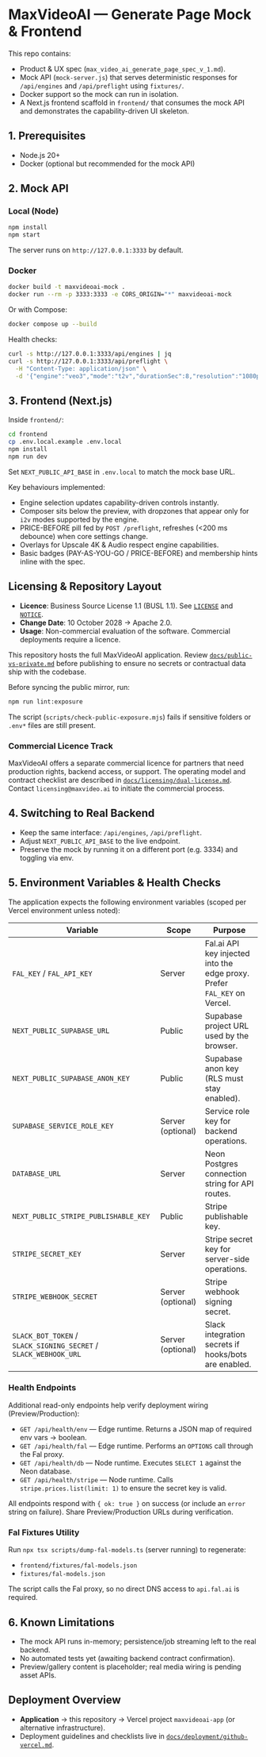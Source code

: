 # MaxVideoAI — Generate Page Mock & Frontend

This repo contains:

- Product & UX spec (`max_video_ai_generate_page_spec_v_1.md`).
- Mock API (`mock-server.js`) that serves deterministic responses for `/api/engines` and `/api/preflight` using `fixtures/`.
- Docker support so the mock can run in isolation.
- A Next.js frontend scaffold in `frontend/` that consumes the mock API and demonstrates the capability-driven UI skeleton.

## 1. Prerequisites

- Node.js 20+
- Docker (optional but recommended for the mock API)

## 2. Mock API

### Local (Node)

```bash
npm install
npm start
```

The server runs on `http://127.0.0.1:3333` by default.

### Docker

```bash
docker build -t maxvideoai-mock .
docker run --rm -p 3333:3333 -e CORS_ORIGIN="*" maxvideoai-mock
```

Or with Compose:

```bash
docker compose up --build
```

Health checks:

```bash
curl -s http://127.0.0.1:3333/api/engines | jq
curl -s http://127.0.0.1:3333/api/preflight \
  -H "Content-Type: application/json" \
  -d '{"engine":"veo3","mode":"t2v","durationSec":8,"resolution":"1080p","aspectRatio":"16:9","fps":24,"addons":{"upscale4k":false,"audio":true},"user":{"memberTier":"Plus"}}' | jq
```

## 3. Frontend (Next.js)

Inside `frontend/`:

```bash
cd frontend
cp .env.local.example .env.local
npm install
npm run dev
```

Set `NEXT_PUBLIC_API_BASE` in `.env.local` to match the mock base URL.

Key behaviours implemented:

- Engine selection updates capability-driven controls instantly.
- Composer sits below the preview, with dropzones that appear only for `i2v` modes supported by the engine.
- PRICE-BEFORE pill fed by `POST /preflight`, refreshes (<200 ms debounce) when core settings change.
- Overlays for Upscale 4K & Audio respect engine capabilities.
- Basic badges (PAY-AS-YOU-GO / PRICE-BEFORE) and membership hints inline with the spec.

## Licensing & Repository Layout

- **Licence**: Business Source License 1.1 (BUSL 1.1). See [`LICENSE`](LICENSE) and [`NOTICE`](NOTICE).  
- **Change Date**: 10 October 2028 → Apache 2.0.  
- **Usage**: Non-commercial evaluation of the software. Commercial deployments require a licence.

This repository hosts the full MaxVideoAI application. Review [`docs/public-vs-private.md`](docs/public-vs-private.md) before publishing to ensure no secrets or contractual data ship with the codebase.

Before syncing the public mirror, run:

```bash
npm run lint:exposure
```

The script (`scripts/check-public-exposure.mjs`) fails if sensitive folders or `.env*` files are still present.

### Commercial Licence Track

MaxVideoAI offers a separate commercial licence for partners that need production rights, backend access, or support. The operating model and contract checklist are described in [`docs/licensing/dual-license.md`](docs/licensing/dual-license.md).  
Contact `licensing@maxvideo.ai` to initiate the commercial process.

## 4. Switching to Real Backend

- Keep the same interface: `/api/engines`, `/api/preflight`.
- Adjust `NEXT_PUBLIC_API_BASE` to the live endpoint.
- Preserve the mock by running it on a different port (e.g. 3334) and toggling via env.

## 5. Environment Variables & Health Checks

The application expects the following environment variables (scoped per Vercel environment unless noted):

| Variable | Scope | Purpose |
| --- | --- | --- |
| `FAL_KEY` / `FAL_API_KEY` | Server | Fal.ai API key injected into the edge proxy. Prefer `FAL_KEY` on Vercel. |
| `NEXT_PUBLIC_SUPABASE_URL` | Public | Supabase project URL used by the browser. |
| `NEXT_PUBLIC_SUPABASE_ANON_KEY` | Public | Supabase anon key (RLS must stay enabled). |
| `SUPABASE_SERVICE_ROLE_KEY` | Server (optional) | Service role key for backend operations. |
| `DATABASE_URL` | Server | Neon Postgres connection string for API routes. |
| `NEXT_PUBLIC_STRIPE_PUBLISHABLE_KEY` | Public | Stripe publishable key. |
| `STRIPE_SECRET_KEY` | Server | Stripe secret key for server-side operations. |
| `STRIPE_WEBHOOK_SECRET` | Server (optional) | Stripe webhook signing secret. |
| `SLACK_BOT_TOKEN` / `SLACK_SIGNING_SECRET` / `SLACK_WEBHOOK_URL` | Server (optional) | Slack integration secrets if hooks/bots are enabled. |

### Health Endpoints

Additional read-only endpoints help verify deployment wiring (Preview/Production):

- `GET /api/health/env` — Edge runtime. Returns a JSON map of required env vars → boolean.
- `GET /api/health/fal` — Edge runtime. Performs an `OPTIONS` call through the Fal proxy.
- `GET /api/health/db` — Node runtime. Executes `SELECT 1` against the Neon database.
- `GET /api/health/stripe` — Node runtime. Calls `stripe.prices.list(limit: 1)` to ensure the secret key is valid.

All endpoints respond with `{ ok: true }` on success (or include an `error` string on failure). Share Preview/Production URLs during verification.

### Fal Fixtures Utility

Run `npx tsx scripts/dump-fal-models.ts` (server running) to regenerate:

- `frontend/fixtures/fal-models.json`
- `fixtures/fal-models.json`

The script calls the Fal proxy, so no direct DNS access to `api.fal.ai` is required.

## 6. Known Limitations

- The mock API runs in-memory; persistence/job streaming left to the real backend.
- No automated tests yet (awaiting backend contract confirmation).
- Preview/gallery content is placeholder; real media wiring is pending asset APIs.

## Deployment Overview

- **Application** → this repository → Vercel project `maxvideoai-app` (or alternative infrastructure).  
- Deployment guidelines and checklists live in [`docs/deployment/github-vercel.md`](docs/deployment/github-vercel.md).
